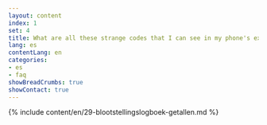 ```yaml
---
layout: content
index: 1
set: 4
title: What are all these strange codes that I can see in my phone's exposure log?
lang: es
contentLang: en
categories:
- es
- faq
showBreadCrumbs: true
showContact: true
---
```

{% include content/en/29-blootstellingslogboek-getallen.md %}
